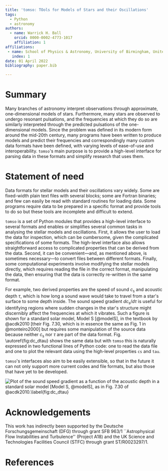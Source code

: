 ```yaml
---
title: 'tomso: TOols for Models of Stars and their Oscillations'
tags:
  - Python
  - astronomy
authors:
  - name: Warrick H. Ball
    orcid: 0000-0002-4773-1017
    affiliation: 1
affiliations:
 - name: School of Physics & Astronomy, University of Birmingham, United Kingdom
   index: 1
date: 01 April 2022
bibliography: paper.bib

---
```


# Summary

Many branches of astronomy interpret observations through approximate,
one-dimensional models of stars.  Furthermore, many stars are observed
to undergo resonant pulsations, and the frequencies at which they do
so are similarly interpreted through the predicted pulsations of the
one-dimensional models.  Since the problem was defined in its modern
form around the mid-20th century, many programs have been written to
produce models and predict their frequencies and correspondingly many
custom data formats have been defined, with varying levels of ease-of-use
and interoperability.  `tomso`'s main purpose is to provide a high-level
interface for parsing data in these formats and simplify research that
uses them.

# Statement of need

Data formats for stellar models and their oscillations vary widely.
Some are fixed-width plain text files with several blocks; some are
Fortran binaries; and few can easily be read with standard routines
for loading data.  Some programs require data to be prepared in a
specific format and provide tools to do so but these tools are
incomplete and difficult to extend.

`tomso` is a set of Python modules that provides a high-level
interface to several formats and enables or simplifies several common
tasks in analysing the stellar models and oscillations.  First, it
allows the user to load the data for inspection, which can be
cumbersome, given the complicated specifications of some formats.  The
high-level interface also allows straightforward access to complicated
properties that can be derived from the data.  Second, it can be
convenient—and, as mentioned above, is sometimes necessary—to convert
files between different formats.  Finally, some computational
experiments involve modifying the stellar models directly, which
requires reading the file in the correct format, manipulating the
data, then ensuring that the data is correctly re-written in the same
format.

For example, two derived properties are the speed of sound
$c_\mathrm{s}$ and acoustic depth $\tau$, which is how long a sound
wave would take to travel from a star's surface to some depth inside.
The sound speed gradient $dc_\mathrm{s}/d\tau$ is useful for
identifying regions where sudden changes in the star's structure might
discernibly affect the frequencies at which it vibrates.
Such a figure is shown for a standard solar model, Model S [@modelS],
in the textbook by @acdk2010 [their Fig. 7.30, which is in essence the
same as Fig. 1 in @monteiro2000] but requires some manipulation of the
source data because neither $c_\mathrm{s}$ nor $\tau$ are part of the
data format.  Fig. \autoref{fig:dc_dtau} shows the same data but with
`tomso` this is naturally expressed in two functional lines of Python code: one
to read the data file and one to plot the relevant data using the
high-level properties `cs` and `tau`.

`tomso`'s interfaces also aim to be easily extensible, so that in the
future it can not only support more current codes and file formats,
but also those that have yet to be developed.

![Plot of the sound speed gradient as a function of the acoustic depth
in a standard solar model [Model S, @modelS], as in Fig. 7.30 of
@acdk2010.\label{fig:dc_dtau}](https://tomso.readthedocs.io/en/stable/index-1.hires.png)

# Acknowledgements

This work has indirectly been supported by the Deutsche
Forschungsgemeinschaft (DFG) through grant SFB 963/1 ``Astrophysical
Flow Instabilities and Turbulence'' (Project A18) and the UK Science
and Technologies Facilities Council (STFC) through grant
ST/R0023297/1.

# References
